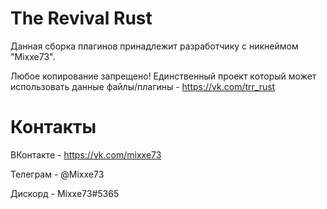 # The Revival Rust
  Данная сборка плагинов принадлежит разработчику с никнеймом "Mixxe73".
  
  Любое копирование запрещено!
  Единственный проект который может использовать данные файлы/плагины - https://vk.com/trr_rust
# Контакты
ВКонтакте - https://vk.com/mixxe73

Телеграм - @Mixxe73

Дискорд - Mixxe73#5365
